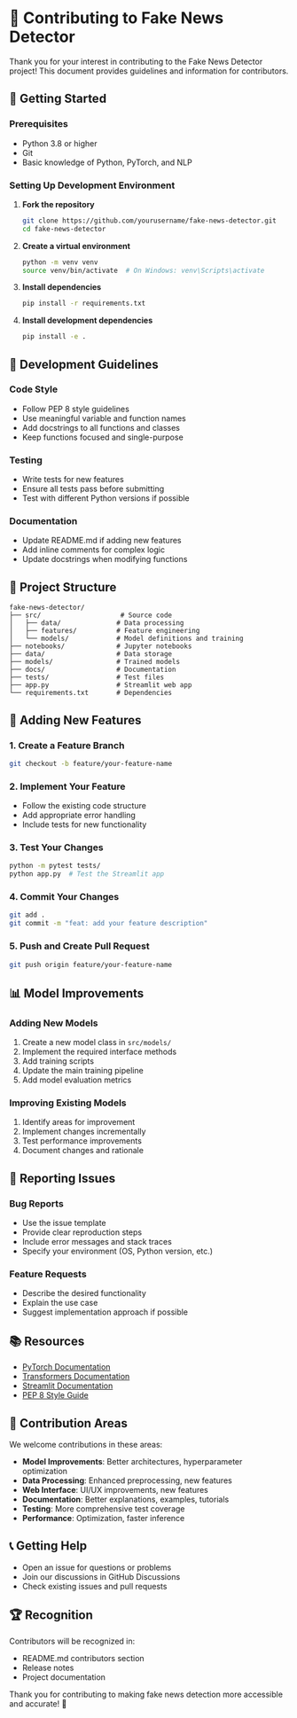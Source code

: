 # 🤝 Contributing to Fake News Detector

Thank you for your interest in contributing to the Fake News Detector project! This document provides guidelines and information for contributors.

## 🚀 Getting Started

### Prerequisites
- Python 3.8 or higher
- Git
- Basic knowledge of Python, PyTorch, and NLP

### Setting Up Development Environment

1. **Fork the repository**
   ```bash
   git clone https://github.com/yourusername/fake-news-detector.git
   cd fake-news-detector
   ```

2. **Create a virtual environment**
   ```bash
   python -m venv venv
   source venv/bin/activate  # On Windows: venv\Scripts\activate
   ```

3. **Install dependencies**
   ```bash
   pip install -r requirements.txt
   ```

4. **Install development dependencies**
   ```bash
   pip install -e .
   ```

## 📝 Development Guidelines

### Code Style
- Follow PEP 8 style guidelines
- Use meaningful variable and function names
- Add docstrings to all functions and classes
- Keep functions focused and single-purpose

### Testing
- Write tests for new features
- Ensure all tests pass before submitting
- Test with different Python versions if possible

### Documentation
- Update README.md if adding new features
- Add inline comments for complex logic
- Update docstrings when modifying functions

## 🔧 Project Structure

```
fake-news-detector/
├── src/                    # Source code
│   ├── data/              # Data processing
│   ├── features/          # Feature engineering
│   └── models/            # Model definitions and training
├── notebooks/             # Jupyter notebooks
├── data/                  # Data storage
├── models/                # Trained models
├── docs/                  # Documentation
├── tests/                 # Test files
├── app.py                 # Streamlit web app
└── requirements.txt       # Dependencies
```

## 🚀 Adding New Features

### 1. Create a Feature Branch
```bash
git checkout -b feature/your-feature-name
```

### 2. Implement Your Feature
- Follow the existing code structure
- Add appropriate error handling
- Include tests for new functionality

### 3. Test Your Changes
```bash
python -m pytest tests/
python app.py  # Test the Streamlit app
```

### 4. Commit Your Changes
```bash
git add .
git commit -m "feat: add your feature description"
```

### 5. Push and Create Pull Request
```bash
git push origin feature/your-feature-name
```

## 📊 Model Improvements

### Adding New Models
1. Create a new model class in `src/models/`
2. Implement the required interface methods
3. Add training scripts
4. Update the main training pipeline
5. Add model evaluation metrics

### Improving Existing Models
1. Identify areas for improvement
2. Implement changes incrementally
3. Test performance improvements
4. Document changes and rationale

## 🐛 Reporting Issues

### Bug Reports
- Use the issue template
- Provide clear reproduction steps
- Include error messages and stack traces
- Specify your environment (OS, Python version, etc.)

### Feature Requests
- Describe the desired functionality
- Explain the use case
- Suggest implementation approach if possible

## 📚 Resources

- [PyTorch Documentation](https://pytorch.org/docs/)
- [Transformers Documentation](https://huggingface.co/docs/transformers/)
- [Streamlit Documentation](https://docs.streamlit.io/)
- [PEP 8 Style Guide](https://www.python.org/dev/peps/pep-0008/)

## 🎯 Contribution Areas

We welcome contributions in these areas:
- **Model Improvements**: Better architectures, hyperparameter optimization
- **Data Processing**: Enhanced preprocessing, new features
- **Web Interface**: UI/UX improvements, new features
- **Documentation**: Better explanations, examples, tutorials
- **Testing**: More comprehensive test coverage
- **Performance**: Optimization, faster inference

## 📞 Getting Help

- Open an issue for questions or problems
- Join our discussions in GitHub Discussions
- Check existing issues and pull requests

## 🏆 Recognition

Contributors will be recognized in:
- README.md contributors section
- Release notes
- Project documentation

Thank you for contributing to making fake news detection more accessible and accurate! 🎉
